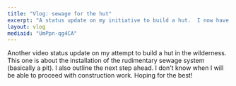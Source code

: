 ```yaml
---
title: "Vlog: sewage for the hut"
excerpt: "A status update on my initiative to build a hut.  I now have a rudimentary sewage system in place."
layout: vlog
mediaid: "UmPpn-qg4CA"
---
```


Another video status update on my attempt to build a hut in the
wilderness.  This one is about the installation of the rudimentary
sewage system (basically a pit).  I also outline the next step ahead.
I don't know when I will be able to proceed with construction work.
Hoping for the best!
